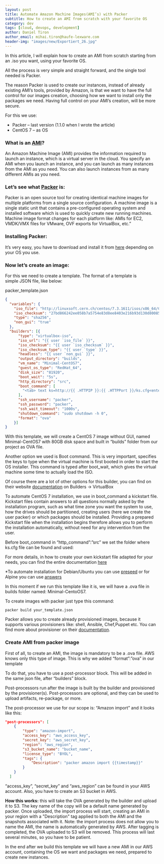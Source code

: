 ```yaml
---
layout: post
title: Automate Amazon Machine Images(AMI’s) with Packer
subtitle: How to create an AMI from scratch with your favorite OS
category: dev
tags: [cloud, devops, development]
author: Daniel Tiron
author_email: mihai.tiron@haufe-lexware.com 
header-img: "images/new/Exportiert_26.jpg"
---
```


In this article, I will explain how to create an AMI from scratch starting from an .iso you want, using your favorite OS.

All the process is very simple and straight forward, and the single tool needed is Packer.

The reason Packer is used to create our instances, instead of already existing AMI’s tools, provided by Amazon, is that we want to have the full control for our images creation, choosing how we want to install only the packages we need.
Having full control on your AMI’s creation, will be more secure.

For this we use:
+	Packer – last version (1.1.0 when I wrote the article)
+	CentOS 7 – as OS

### What is an [AMI](http://docs.aws.amazon.com/AWSEC2/latest/UserGuide/AMIs.html)?

An Amazon Machine Image (AMI) provides the information required to launch an instance, which is a virtual server in the cloud. You specify an AMI when you launch an instance, and you can launch as many instances from the AMI as you need. You can also launch instances from as many different AMIs as you need.

### Let’s see what [Packer](https://www.packer.io/docs/index.html) is:

Packer is an open source tool for creating identical machine images for multiple platforms from a single source configuration. 
A machine image is a single static unit that contains a pre-configured operating system and installed software which is used to quickly create new running machines. Machine image format changes for each platform like: AMIs for EC2, VMDK/VMX files for VMware, OVF exports for VirtualBox, etc.”

### Installing Packer:

It’s very easy, you have to download and install it from [here](https://www.packer.io/downloads.html) depending on your OS you use.

### Now let’s create an image:

For this we need to create a template. The format of a template is simple JSON file, like below:

packer_template.json
```json
{
  "variables": {
    "iso_file": "http://linuxsoft.cern.ch/centos/7.3.1611/isos/x86_64/CentOS-7-x86_64-Minimal-1611.iso",
    "iso_checksum": "27bd866242ee058b7a5754e83d8ee8403e216b93d130d800852a96f41c34d86a",
    "type": "sha256",
    "non_gui": "true"
  },
  "builders": [{
      "type": "virtualbox-iso",
      "iso_url": "{{ user `iso_file` }}",
      "iso_checksum": "{{ user `iso_checksum` }}",
      "iso_checksum_type": "{{ user `type` }}",
      "headless": "{{ user `non_gui` }}",
      "output_directory": "builds",
      "vm_name": "Minimal-CentOS7",
      "guest_os_type": "RedHat_64",
      "disk_size": "81920",
      "boot_wait": "5s",
      "http_directory": "src",
      "boot_command": [
        "<tab> text ks=http://{{ .HTTPIP }}:{{ .HTTPPort }}/ks.cfg<enter><wait>"
      ],
      "ssh_username": "packer",
      "ssh_password": "packer",
      "ssh_wait_timeout": "1000s",
      "shutdown_command": "sudo shutdown -h 0",
      "format": "ova"
    }]
}
```

With this template, we will create a CentOS 7 image without GUI, named Minimal-CentOS7 with 80GB disk space and built in “builds” folder from our project as OVA file.

Another option we used is Boot command. This is very important, specifies the keys to type when the virtual machine is first booted in order to start the OS installer. This command is typed after boot_wait, which gives the virtual machine some time to actually load the ISO.

Of course there are a lot of other options for this builder,  you can find on their website [documentation](https://www.packer.io/docs/builders/index.html) on Builders -> VirtualBox

To automate CentOS 7 installation, we use in boot_command a kickstart file. Kickstart files contain answers to all questions normally asked by the installation program, such as what time zone you want the system to use, how the drives should be partitioned, creating users (here we create the user packer) or which packages should be installed. Providing a prepared Kickstart file when the installation begins therefore allows you to perform the installation automatically, without need for any intervention from the user.  

Before boot_command in “http_command”:”src” we set the folder where ks.cfg file can be found and used: 

For more details, in how to create your own kickstart file adapted for your needs, you can find the entire documentation [here](https://access.redhat.com/documentation/en-US/Red_Hat_Enterprise_Linux/7/html/Installation_Guide/chap-kickstart-installations.html)

*To automate installation for Debian/Ubuntu you can use [preseed](https://wiki.debian.org/DebianInstaller/Preseed) or for Alpine you can use [answers](https://wiki.alpinelinux.org/wiki/Alpine_setup_scripts)

In this moment if we run this template like it is, we will have a .ova file in builds folder named: Minimal-CentoOS7.

To create images with packer just type this command: 
```shell
packer build your_template.json
```
Packer allows you to create already provisioned images, because it supports various provisioners like: shell, Ansible, Chef,Puppet etc. You can find more about provisioner on their [documentation](https://www.packer.io/docs/provisioners/index.html). 

### Create AMI from packer image

First of all, to create an AMI, the image is mandatory to be a .ova file. AWS knows only this type of image. This is why we added “format”:”ova” in our template

To do that, you have to use a post-processor block. This will be added in the same json file, after “builders” block. 

Post-processors run after the image is built by the builder and provisioned by the provisioner(s). Post-processors are optional, and they can be used to upload artifacts, re-package, or more.

The post-processor we use for our scope is: “Amazon import” and it looks like this:

```json
"post-processors": [
    {
        "type": "amazon-import",
        "access_key": "aws_access_key",
        "secret_key": "aws_secret_key",
        "region": "aws_region",
        "s3_bucket_name": "bucket_name",
        "license_type": "BYOL",
        "tags": {
            "Description": "packer amazon import {{timestamp}}"
        }
    }
  ]
```
“access_key”, “secret_key” and “aws_region” can be found in your AWS account. 
Also, you have to create an S3 bucket in AWS.

**How this works:** this will take the OVA generated by the builder and upload it to S3. The key name of the copy will be a default name generated by packer.
Once uploaded, the import process will start, creating an AMI in your region with a "Description" tag applied to both the AMI and the snapshots associated with it. Note: the import process does not allow you to name the AMI, the name is automatically generated by AWS.
After tagging is completed, the OVA uploaded to S3 will be removed.
This process will last several minutes, so you have to be patient.

In the end after we build this template we will have a new AMI in our AWS account, containing the OS we want and packages we need, prepared to create new instances. 



